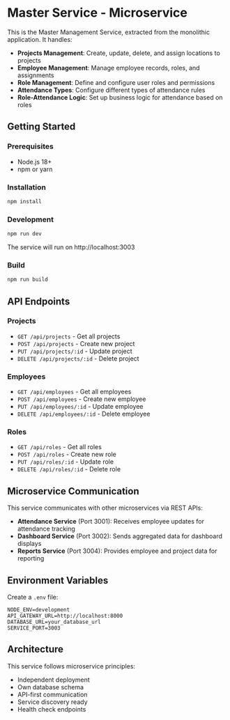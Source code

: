 
# Master Service - Microservice

This is the Master Management Service, extracted from the monolithic application. It handles:

- **Projects Management**: Create, update, delete, and assign locations to projects
- **Employee Management**: Manage employee records, roles, and assignments
- **Role Management**: Define and configure user roles and permissions
- **Attendance Types**: Configure different types of attendance rules
- **Role-Attendance Logic**: Set up business logic for attendance based on roles

## Getting Started

### Prerequisites
- Node.js 18+ 
- npm or yarn

### Installation
```bash
npm install
```

### Development
```bash
npm run dev
```
The service will run on http://localhost:3003

### Build
```bash
npm run build
```

## API Endpoints

### Projects
- `GET /api/projects` - Get all projects
- `POST /api/projects` - Create new project
- `PUT /api/projects/:id` - Update project
- `DELETE /api/projects/:id` - Delete project

### Employees
- `GET /api/employees` - Get all employees
- `POST /api/employees` - Create new employee
- `PUT /api/employees/:id` - Update employee
- `DELETE /api/employees/:id` - Delete employee

### Roles
- `GET /api/roles` - Get all roles
- `POST /api/roles` - Create new role
- `PUT /api/roles/:id` - Update role
- `DELETE /api/roles/:id` - Delete role

## Microservice Communication

This service communicates with other microservices via REST APIs:

- **Attendance Service** (Port 3001): Receives employee updates for attendance tracking
- **Dashboard Service** (Port 3002): Sends aggregated data for dashboard displays
- **Reports Service** (Port 3004): Provides employee and project data for reporting

## Environment Variables

Create a `.env` file:
```
NODE_ENV=development
API_GATEWAY_URL=http://localhost:8000
DATABASE_URL=your_database_url
SERVICE_PORT=3003
```

## Architecture

This service follows microservice principles:
- Independent deployment
- Own database schema
- API-first communication
- Service discovery ready
- Health check endpoints

